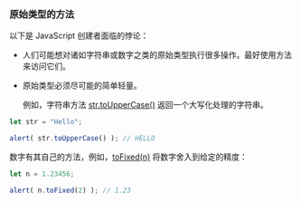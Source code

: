 ### 原始类型的方法

以下是 JavaScript 创建者面临的悖论：

- 人们可能想对诸如字符串或数字之类的原始类型执行很多操作。最好使用方法来访问它们。

- 原始类型必须尽可能的简单轻量。

  例如，字符串方法 [str.toUpperCase()](https://developer.mozilla.org/en/docs/Web/JavaScript/Reference/Global_Objects/String/toUpperCase) 返回一个大写化处理的字符串。

~~~javascript
let str = "Hello";

alert( str.toUpperCase() ); // HELLO
~~~

数字有其自己的方法，例如，[toFixed(n)](https://developer.mozilla.org/en-US/docs/Web/JavaScript/Reference/Global_Objects/Number/toFixed) 将数字舍入到给定的精度：

~~~javascript
let n = 1.23456;

alert( n.toFixed(2) ); // 1.23
~~~

